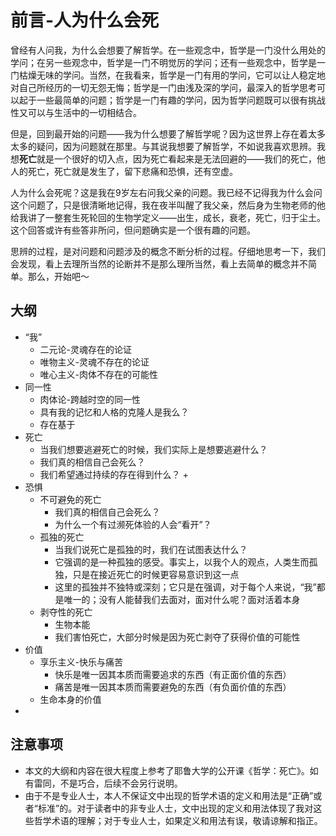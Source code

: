 # 前言-人为什么会死

曾经有人问我，为什么会想要了解哲学。在一些观念中，哲学是一门没什么用处的学问；在另一些观念中，哲学是一门不明觉厉的学问；还有一些观念中，哲学是一门枯燥无味的学问。当然，在我看来，哲学是一门有用的学问，它可以让人稳定地对自己所经历的一切无怨无悔；哲学是一门由浅及深的学问，最深入的哲学思考可以起于一些最简单的问题；哲学是一门有趣的学问，因为哲学问题既可以很有挑战性又可以与生活中的一切相结合。

但是，回到最开始的问题——我为什么想要了解哲学呢？因为这世界上存在着太多太多的疑问，因为问题就在那里。与其说我想要了解哲学，不如说我喜欢思辨。我想**死亡**就是一个很好的切入点，因为死亡看起来是无法回避的——我们的死亡，他人的死亡，死亡就是发生了，留下悲痛和恐惧，还有空虚。

人为什么会死呢？这是我在9岁左右问我父亲的问题。我已经不记得我为什么会问这个问题了，只是很清晰地记得，我在夜半叫醒了我父亲，然后身为生物老师的他给我讲了一整套生死轮回的生物学定义——出生，成长，衰老，死亡，归于尘土。这个回答或许有些答非所问，但问题确实是一个很有趣的问题。

思辨的过程，是对问题和问题涉及的概念不断分析的过程。仔细地思考一下，我们会发现，看上去理所当然的论断并不是那么理所当然，看上去简单的概念并不简单。那么，开始吧～

## 大纲

+ “我”
  + 二元论-灵魂存在的论证
  + 唯物主义-灵魂不存在的论证
  + 唯心主义-肉体不存在的可能性
+ 同一性
  + 肉体论-跨越时空的同一性
  + 具有我的记忆和人格的克隆人是我么？
  + 存在基于
+ 死亡
  + 当我们想要逃避死亡的时候，我们实际上是想要逃避什么？
  + 我们真的相信自己会死么？
  + 我们希望通过持续的存在得到什么？
    + 
+ 恐惧
  + 不可避免的死亡
    + 我们真的相信自己会死么？
    + 为什么一个有过濒死体验的人会“看开”？
  + 孤独的死亡
    + 当我们说死亡是孤独的时，我们在试图表达什么？
    + 它强调的是一种孤独的感受。事实上，以我个人的观点，人类生而孤独，只是在接近死亡的时候更容易意识到这一点
    + 这里的孤独并不独特或深刻；它只是在强调，对于每个人来说，“我”都是唯一的；没有人能替我们去面对，面对什么呢？面对活着本身
  + 剥夺性的死亡
    + 生物本能
    + 我们害怕死亡，大部分时候是因为死亡剥夺了获得价值的可能性
+ 价值
  + 享乐主义-快乐与痛苦
    + 快乐是唯一因其本质而需要追求的东西（有正面价值的东西）
    + 痛苦是唯一因其本质而需要避免的东西（有负面价值的东西）
  + 生命本身的价值
+ 

## 注意事项

+ 本文的大纲和内容在很大程度上参考了耶鲁大学的公开课《哲学：死亡》。如有雷同，不是巧合，后续不会另行说明。
+ 由于不是专业人士，本人不保证文中出现的哲学术语的定义和用法是“正确”或者“标准”的。对于读者中的非专业人士，文中出现的定义和用法体现了我对这些哲学术语的理解；对于专业人士，如果定义和用法有误，敬请谅解和指正。

